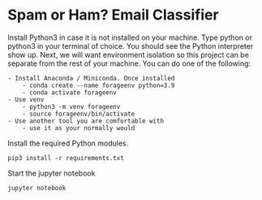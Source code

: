 # Spam or Ham? Email Classifier

Install Python3 in case it is not installed on your machine. Type python or python3 in your terminal of choice. You should see the Python interpreter show up. Next, we will want environment isolation so this project can be separate from the rest of your machine. You can do one of the following:

```
- Install Anaconda / Miniconda. Once installed
    - conda create --name forageenv python=3.9
    - conda activate forageenv
- Use venv
    - python3 -m venv forageenv
    - source forageenv/bin/activate
- Use another tool you are comfortable with
    - use it as your normally would
```


Install the required Python modules.
```
pip3 install -r requirements.txt
```

Start the jupyter notebook
```
jupyter notebook
```